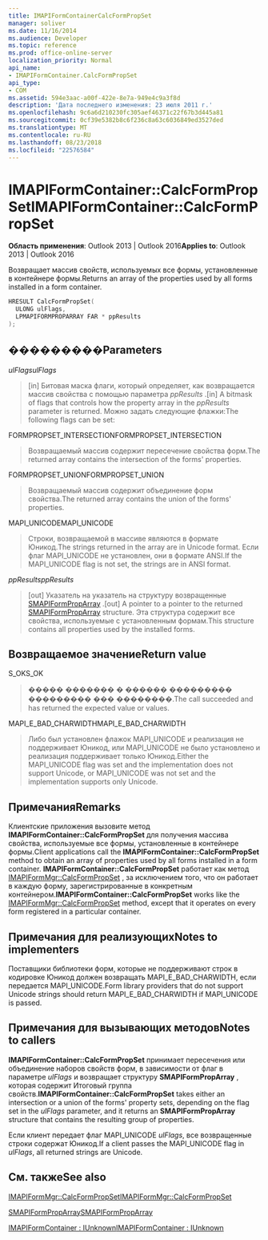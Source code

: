 ```yaml
---
title: IMAPIFormContainerCalcFormPropSet
manager: soliver
ms.date: 11/16/2014
ms.audience: Developer
ms.topic: reference
ms.prod: office-online-server
localization_priority: Normal
api_name:
- IMAPIFormContainer.CalcFormPropSet
api_type:
- COM
ms.assetid: 594e3aac-a00f-422e-8e7a-949e4c9a3f8d
description: 'Дата последнего изменения: 23 июля 2011 г.'
ms.openlocfilehash: 9c6a6d210230fc305aef46371c22f67b3d445a81
ms.sourcegitcommit: 0cf39e5382b8c6f236c8a63c6036849ed3527ded
ms.translationtype: MT
ms.contentlocale: ru-RU
ms.lasthandoff: 08/23/2018
ms.locfileid: "22576584"
---
```

# <a name="imapiformcontainercalcformpropset"></a><span data-ttu-id="c0edd-103">IMAPIFormContainer::CalcFormPropSet</span><span class="sxs-lookup"><span data-stu-id="c0edd-103">IMAPIFormContainer::CalcFormPropSet</span></span>

  
  
<span data-ttu-id="c0edd-104">**Область применения**: Outlook 2013 | Outlook 2016</span><span class="sxs-lookup"><span data-stu-id="c0edd-104">**Applies to**: Outlook 2013 | Outlook 2016</span></span> 
  
<span data-ttu-id="c0edd-105">Возвращает массив свойств, используемых все формы, установленные в контейнере формы.</span><span class="sxs-lookup"><span data-stu-id="c0edd-105">Returns an array of the properties used by all forms installed in a form container.</span></span>
  
```cpp
HRESULT CalcFormPropSet(
  ULONG ulFlags,
  LPMAPIFORMPROPARRAY FAR * ppResults
);
```

## <a name="parameters"></a><span data-ttu-id="c0edd-106">���������</span><span class="sxs-lookup"><span data-stu-id="c0edd-106">Parameters</span></span>

 <span data-ttu-id="c0edd-107">_ulFlags_</span><span class="sxs-lookup"><span data-stu-id="c0edd-107">_ulFlags_</span></span>
  
> <span data-ttu-id="c0edd-108">[in] Битовая маска флаги, который определяет, как возвращается массив свойства с помощью параметра _ppResults_ .</span><span class="sxs-lookup"><span data-stu-id="c0edd-108">[in] A bitmask of flags that controls how the property array in the  _ppResults_ parameter is returned.</span></span> <span data-ttu-id="c0edd-109">Можно задать следующие флажки:</span><span class="sxs-lookup"><span data-stu-id="c0edd-109">The following flags can be set:</span></span> 
    
<span data-ttu-id="c0edd-110">FORMPROPSET_INTERSECTION</span><span class="sxs-lookup"><span data-stu-id="c0edd-110">FORMPROPSET_INTERSECTION</span></span> 
  
> <span data-ttu-id="c0edd-111">Возвращаемый массив содержит пересечение свойства форм.</span><span class="sxs-lookup"><span data-stu-id="c0edd-111">The returned array contains the intersection of the forms' properties.</span></span>
    
<span data-ttu-id="c0edd-112">FORMPROPSET_UNION</span><span class="sxs-lookup"><span data-stu-id="c0edd-112">FORMPROPSET_UNION</span></span> 
  
> <span data-ttu-id="c0edd-113">Возвращаемый массив содержит объединение форм свойства.</span><span class="sxs-lookup"><span data-stu-id="c0edd-113">The returned array contains the union of the forms' properties.</span></span>
    
<span data-ttu-id="c0edd-114">MAPI_UNICODE</span><span class="sxs-lookup"><span data-stu-id="c0edd-114">MAPI_UNICODE</span></span> 
  
> <span data-ttu-id="c0edd-115">Строки, возвращаемой в массиве являются в формате Юникод.</span><span class="sxs-lookup"><span data-stu-id="c0edd-115">The strings returned in the array are in Unicode format.</span></span> <span data-ttu-id="c0edd-116">Если флаг MAPI_UNICODE не установлен, они в формате ANSI.</span><span class="sxs-lookup"><span data-stu-id="c0edd-116">If the MAPI_UNICODE flag is not set, the strings are in ANSI format.</span></span>
    
 <span data-ttu-id="c0edd-117">_ppResults_</span><span class="sxs-lookup"><span data-stu-id="c0edd-117">_ppResults_</span></span>
  
> <span data-ttu-id="c0edd-118">[out] Указатель на указатель на структуру возвращенные [SMAPIFormPropArray](smapiformproparray.md) .</span><span class="sxs-lookup"><span data-stu-id="c0edd-118">[out] A pointer to a pointer to the returned [SMAPIFormPropArray](smapiformproparray.md) structure.</span></span> <span data-ttu-id="c0edd-119">Эта структура содержит все свойства, используемые с установленным формам.</span><span class="sxs-lookup"><span data-stu-id="c0edd-119">This structure contains all properties used by the installed forms.</span></span> 
    
## <a name="return-value"></a><span data-ttu-id="c0edd-120">Возвращаемое значение</span><span class="sxs-lookup"><span data-stu-id="c0edd-120">Return value</span></span>

<span data-ttu-id="c0edd-121">S_OK</span><span class="sxs-lookup"><span data-stu-id="c0edd-121">S_OK</span></span> 
  
> <span data-ttu-id="c0edd-122">����� ������� � ������ ��������� ��������� ��� ��������.</span><span class="sxs-lookup"><span data-stu-id="c0edd-122">The call succeeded and has returned the expected value or values.</span></span>
    
<span data-ttu-id="c0edd-123">MAPI_E_BAD_CHARWIDTH</span><span class="sxs-lookup"><span data-stu-id="c0edd-123">MAPI_E_BAD_CHARWIDTH</span></span> 
  
> <span data-ttu-id="c0edd-124">Либо был установлен флажок MAPI_UNICODE и реализация не поддерживает Юникод, или MAPI_UNICODE не было установлено и реализация поддерживает только Юникод.</span><span class="sxs-lookup"><span data-stu-id="c0edd-124">Either the MAPI_UNICODE flag was set and the implementation does not support Unicode, or MAPI_UNICODE was not set and the implementation supports only Unicode.</span></span>
    
## <a name="remarks"></a><span data-ttu-id="c0edd-125">Примечания</span><span class="sxs-lookup"><span data-stu-id="c0edd-125">Remarks</span></span>

<span data-ttu-id="c0edd-126">Клиентские приложения вызовите метод **IMAPIFormContainer::CalcFormPropSet** для получения массива свойства, используемые все формы, установленные в контейнере формы.</span><span class="sxs-lookup"><span data-stu-id="c0edd-126">Client applications call the **IMAPIFormContainer::CalcFormPropSet** method to obtain an array of properties used by all forms installed in a form container.</span></span> <span data-ttu-id="c0edd-127">**IMAPIFormContainer::CalcFormPropSet** работает как метод [IMAPIFormMgr::CalcFormPropSet](imapiformmgr-calcformpropset.md) , за исключением того, что он работает в каждую форму, зарегистрированные в конкретным контейнером.</span><span class="sxs-lookup"><span data-stu-id="c0edd-127">**IMAPIFormContainer::CalcFormPropSet** works like the [IMAPIFormMgr::CalcFormPropSet](imapiformmgr-calcformpropset.md) method, except that it operates on every form registered in a particular container.</span></span> 
  
## <a name="notes-to-implementers"></a><span data-ttu-id="c0edd-128">Примечания для реализующих</span><span class="sxs-lookup"><span data-stu-id="c0edd-128">Notes to implementers</span></span>

<span data-ttu-id="c0edd-129">Поставщики библиотеки форм, которые не поддерживают строк в кодировке Юникод должен возвращать MAPI_E_BAD_CHARWIDTH, если передается MAPI_UNICODE.</span><span class="sxs-lookup"><span data-stu-id="c0edd-129">Form library providers that do not support Unicode strings should return MAPI_E_BAD_CHARWIDTH if MAPI_UNICODE is passed.</span></span>
  
## <a name="notes-to-callers"></a><span data-ttu-id="c0edd-130">Примечания для вызывающих методов</span><span class="sxs-lookup"><span data-stu-id="c0edd-130">Notes to callers</span></span>

 <span data-ttu-id="c0edd-131">**IMAPIFormContainer::CalcFormPropSet** принимает пересечения или объединение наборов свойств форм, в зависимости от флаг в параметре _ulFlags_ и возвращает структуру **SMAPIFormPropArray** , которая содержит Итоговый группа свойств.</span><span class="sxs-lookup"><span data-stu-id="c0edd-131">**IMAPIFormContainer::CalcFormPropSet** takes either an intersection or a union of the forms' property sets, depending on the flag set in the  _ulFlags_ parameter, and it returns an **SMAPIFormPropArray** structure that contains the resulting group of properties.</span></span> 
  
<span data-ttu-id="c0edd-132">Если клиент передает флаг MAPI_UNICODE _ulFlags_, все возвращенные строки содержат Юникод.</span><span class="sxs-lookup"><span data-stu-id="c0edd-132">If a client passes the MAPI_UNICODE flag in  _ulFlags_, all returned strings are Unicode.</span></span>
  
## <a name="see-also"></a><span data-ttu-id="c0edd-133">См. также</span><span class="sxs-lookup"><span data-stu-id="c0edd-133">See also</span></span>



[<span data-ttu-id="c0edd-134">IMAPIFormMgr::CalcFormPropSet</span><span class="sxs-lookup"><span data-stu-id="c0edd-134">IMAPIFormMgr::CalcFormPropSet</span></span>](imapiformmgr-calcformpropset.md)
  
[<span data-ttu-id="c0edd-135">SMAPIFormPropArray</span><span class="sxs-lookup"><span data-stu-id="c0edd-135">SMAPIFormPropArray</span></span>](smapiformproparray.md)
  
[<span data-ttu-id="c0edd-136">IMAPIFormContainer : IUnknown</span><span class="sxs-lookup"><span data-stu-id="c0edd-136">IMAPIFormContainer : IUnknown</span></span>](imapiformcontaineriunknown.md)

